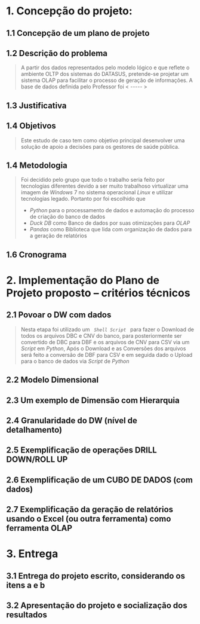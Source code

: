 # 1. Concepção do projeto:
## 1.1 Concepção de um plano de projeto
## 1.2 Descrição do problema
> A partir dos dados representados pelo modelo lógico e que reflete o ambiente OLTP dos sistemas do DATASUS, pretende-se projetar um sistema OLAP para facilitar o processo de geração de informações.
> A base de dados definida pelo Professor foi < ----- >
## 1.3 Justificativa

## 1.4 Objetivos
> Este estudo de caso tem como objetivo principal desenvolver uma solução de apoio a decisões para os gestores de saúde pública.
## 1.4 Metodologia
> Foi decidido pelo grupo que todo o trabalho seria feito por tecnologias diferentes devido a ser muito trabalhoso virtualizar uma imagem de _Windows_ 7 no sistema operacional _Linux_ e utilizar tecnologias legado.
> Portanto por foi escolhido que 
> - _Python_ para o processamento de dados e automação do processo de criação do banco de dados
> - _Duck DB_ como Banco de dados por suas otimizações para _OLAP_
> - _Pandas_ como Biblioteca que lida com organização de dados para a geração de relatórios
## 1.6 Cronograma
# 2. Implementação do Plano de Projeto proposto – critérios técnicos
## 2.1 Povoar o DW com dados
> Nesta etapa foi utilizado um <code> _Shell Script_ </code> para fazer o Download de todos os arquivos DBC e CNV do banco, para posteriormente ser convertido de DBC para DBF e os arquivos de CNV para CSV via um _Script_ em _Python_,
> Após o Download e as Conversões dos arquivos será feito a conversão de DBF para CSV e em seguida dado o Upload para o banco de dados via _Script_ de _Python_
## 2.2 Modelo Dimensional
## 2.3 Um exemplo de Dimensão com Hierarquia
## 2.4 Granularidade do DW (nível de detalhamento)
## 2.5 Exemplificação de operações DRILL DOWN/ROLL UP
## 2.6 Exemplificação de um CUBO DE DADOS (com dados)
## 2.7 Exemplificação da geração de relatórios usando o Excel (ou outra ferramenta) como ferramenta OLAP

# 3. Entrega
## 3.1 Entrega do projeto escrito, considerando os itens a e b
## 3.2 Apresentação do projeto e socialização dos resultados